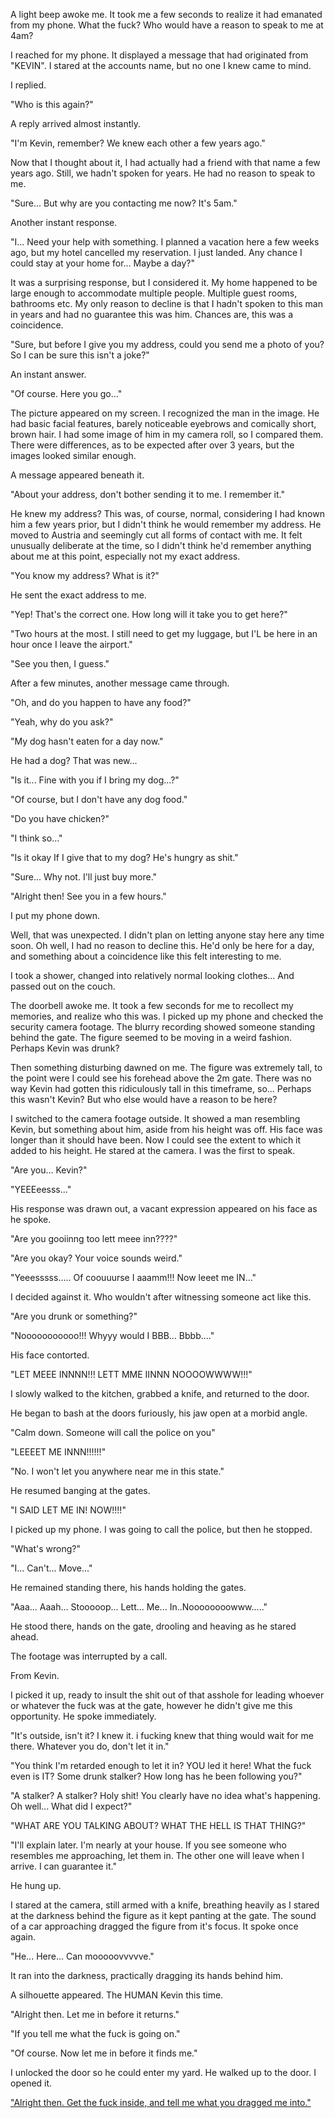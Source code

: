   

A light beep awoke me. It took me a few seconds to realize it had emanated from my phone. What the fuck? Who would have a reason to speak to me at 4am?

I reached for my phone. It displayed a message that had originated from "KEVIN". I stared at the accounts name, but no one I knew came to mind.

I replied.

"Who is this again?"

A reply arrived almost instantly. 

"I'm Kevin, remember? We knew each other a few years ago."

Now that I thought about it, I had actually had a friend with that name a few years ago. Still, we hadn't spoken for years. He had no reason to speak to me.

"Sure... But why are you contacting me now? It's 5am."

Another instant response.

"I... Need your help with something. I planned a vacation here a few weeks ago, but my hotel cancelled my reservation. I just landed. Any chance I could stay at your home for... Maybe a day?"

It was a surprising response, but I considered it. My home happened to be large enough to accommodate multiple people. Multiple guest rooms, bathrooms etc. My only reason to decline is that I hadn't spoken to this man in years and had no guarantee this was him. Chances are, this was a coincidence.

"Sure, but before I give you my address, could you send me a photo of you? So I can be sure this isn't a joke?"

An instant answer.

"Of course. Here you go..."

The picture appeared on my screen. I recognized the man in the image. He had basic facial features, barely noticeable eyebrows and comically short, brown hair. I had some image of him in my camera roll, so I compared them. There were differences, as to be expected after over 3 years, but the images looked similar enough.

A message appeared beneath it.

"About your address, don't bother sending it to me. I remember it."

He knew my address? This was, of course, normal, considering I had known him a few years prior, but I didn't think he would remember my address. He moved to Austria and seemingly cut all forms of contact with me. It felt unusually deliberate at the time, so I didn't think he'd remember anything about me at this point, especially not my exact address.

"You know my address? What is it?"

He sent the exact address to me.

"Yep! That's the correct one. How long will it take you to get here?"

"Two hours at the most. I still need to get my luggage, but I'L be here in an hour once I leave the airport."

"See you then, I guess."

After a few minutes, another message came through.

"Oh, and do you happen to have any food?"

"Yeah, why do you ask?"

"My dog hasn't eaten for a day now."

He had a dog? That was new...

"Is it... Fine with you if I bring my dog...?"

"Of course, but I don't have any dog food."

"Do you have chicken?"

"I think so..."

"Is it okay If I give that to my dog? He's hungry as shit."

"Sure... Why not. I'll just buy more."

"Alright then! See you in a few hours."

I put my phone down.

Well, that was unexpected. I didn't plan on letting anyone stay here any time soon. Oh well, I had no reason to decline this. He'd only be here for a day, and something about a coincidence like this felt interesting to me. 

I took a shower, changed into relatively normal looking clothes... And passed out on the couch.

The doorbell awoke me. It took a few seconds for me to recollect my memories, and realize who this was. I picked up my phone and checked the security camera footage. The blurry recording showed someone standing behind the gate. The figure seemed to be moving in a weird fashion. Perhaps Kevin was drunk?

Then something disturbing dawned on me. The figure was extremely tall, to the point were I could see his forehead above the 2m gate. There was no way Kevin had gotten this ridiculously tall in this timeframe, so... Perhaps this wasn't Kevin? But who else would have a reason to be here?

I switched to the camera footage outside. It showed a man resembling Kevin, but something about him, aside from his height was off. His face was longer than it should have been. Now I could see the extent to which it added to his height. He stared at the camera. I was the first to speak.

"Are you... Kevin?"

"YEEEeesss..."

His response was drawn out, a vacant expression appeared on his face as he spoke.

"Are you gooiinng too lett meee inn????"

"Are you okay? Your voice sounds weird."

"Yeeesssss..... Of coouuurse I aaamm!!! Now leeet me IN..."

I decided against it. Who wouldn't after witnessing someone act like this.

"Are you drunk or something?"

"Nooooooooooo!!! Whyyy would I BBB... Bbbb...."

His face contorted.

"LET MEEE INNNN!!! LETT MME IINNN NOOOOWWWW!!!"

I slowly walked to the kitchen, grabbed a knife, and returned to the door.

He began to bash at the doors furiously, his jaw open at a morbid angle.

"Calm down. Someone will call the police on you"

"LEEEET ME INNN!!!!!!"

"No. I won't let you anywhere near me in this state."

He resumed banging at the gates.

"I SAID LET ME IN! NOW!!!!"

I picked up my phone. I was going to call the police, but then he stopped.

"What's wrong?"

"I... Can't... Move..."

He remained standing there, his hands holding the gates.

"Aaa... Aaah... Stooooop... Lett... Me... In..Noooooooowww....."

He stood there, hands on the gate, drooling and heaving as he stared ahead.

The footage was interrupted by a call.

From Kevin.

I picked it up, ready to insult the shit out of that asshole for leading whoever or whatever the fuck was at the gate, however he didn't give me this opportunity. He spoke immediately.

"It's outside, isn't it? I knew it. i fucking knew that thing would wait for me there. Whatever you do, don't let it in."

"You think I'm retarded enough to let it in? YOU led it here! What the fuck even is IT? Some drunk stalker? How long has he been following you?"

"A stalker? A stalker? Holy shit! You clearly have no idea what's happening. Oh well... What did I expect?"

"WHAT ARE YOU TALKING ABOUT? WHAT THE HELL IS THAT THING?"

"I'll explain later. I'm nearly at your house. If you see someone who resembles me approaching, let them in. The other one will leave when I arrive. I can guarantee it."

He hung up. 

I stared at the camera, still armed with a knife, breathing heavily as I stared at the darkness behind the figure as it kept panting at the gate. The sound of a car approaching dragged the figure from it's focus. It spoke once again.

"He... Here... Can mooooovvvvve."

It ran into the darkness, practically dragging its hands behind him. 

A silhouette appeared. The HUMAN Kevin this time. 

"Alright then. Let me in before it returns."

"If you tell me what the fuck is going on."

"Of course. Now let me in before it finds me."

I unlocked the door so he could enter my yard. He walked up to the door. I opened it.

["Alright then. Get the fuck inside, and tell me what you dragged me into."](https://www.reddit.com/r/WoodenPikes/)
